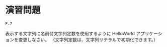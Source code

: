 
演習問題
========

`P.7`

表示する文字列に名前付文字列定数を使用するように HelloWorld アプリケーションを変更しなさい。
（文字列定数は、文字列リテラルで初期化できます。）
